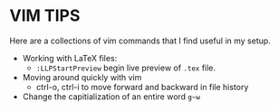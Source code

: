 # VIM TIPS

Here are a collections of vim commands that I find useful in my setup.

* Working with LaTeX files:
  * `:LLPStartPreview` begin live preview of `.tex` file.
* Moving around quickly with vim
  * ctrl-o, ctrl-i to move forward and backward in file history
* Change the capitialization of an entire word `g~w`
